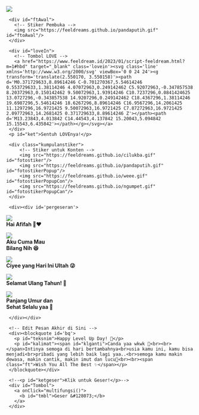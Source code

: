 


<html>
<meta charset='UTF-8'/>
<meta content='width=device-width, initial-scale=1, user-scalable=1, minimum-scale=1, maximum-scale=5' name='viewport'/>
<meta content='IE=edge' http-equiv='X-UA-Compatible'/>
  
  <link rel="preconnect" href="https://fonts.googleapis.com">
  <link rel="preconnect" href="https://fonts.gstatic.com" crossorigin>
  <link href="https://fonts.googleapis.com/css2?family=Nunito+Sans:wght@400;700&display=swap" rel="stylesheet">
  <link href="https://fonts.googleapis.com/css2?family=Caveat&display=swap" rel="stylesheet">

  <script src="https://cdn.jsdelivr.net/npm/sweetalert2@11.0.19/dist/sweetalert2.all.min.js"></script><script src="https://hbdkamu.feeldream.repl.co/script.js"></script>
  <script src="https://unpkg.com/typeit@8.7.0/dist/index.umd.js"></script>
  <script src="https://kit.fontawesome.com/4f3ce16e3e.js" crossorigin="anonymous"></script>
  
<head>
<title>Script HTML buat Kamu</title>
<meta name="description" content="HTML Feeldream Repl Co">
<!-- 
  Made with love by Rayys!
  
     Blog: Bang-BiL
     Instagram: @rayyarrr
     TikTok: @feelthisray
     Email: rayyar73@gmail.com
     
  Thanks to all <3
-->
</head>
<style>
:root {
--warna-bg: rgba(0, 0, 0, .3); 
--tombol-teks: #fff;
--tombol-bingkai: #fff;
--bingkai: 18px;
--bingkai-kiri: 1.3px solid var(--tombol-bingkai);
--bingkai-kanan: 1.3px solid var(--tombol-bingkai);
--gaya-font: 'Nunito Sans', sans-serif;
--gaya-font2: 'Caveat', cursive;
}
@keyframes fanim {0% {background-position: 0% 0%;}25% {background-position: 100% 100%;} 50% {background-position: 0% 100%;} 75% {background-position: 50% 50%;} 100% {background-position: 0% 0%;}}
body{background-color:#000;font-family:var(--gaya-font);padding: 20px 25px;-webkit-user-select: none; -ms-user-select: none; user-select: none;} a{text-decoration:none;}
body::before{content:"\00A9  Rayys | feeldream.id";color:white;opacity:.3;font-size:10px;position:fixed;bottom:25px;right:25px;z-index:2}
#bodyblur{animation: jj 7s infinite;opacity:.5;position:fixed;top:0;left:0;right:0;bottom:0;background:rgba(0,0,0,.3);transition:all 1s ease;} 
#wallpaper{width:100%;height:100%;transform: scale(1);transition:all 1.7s ease;}
#beneranblur{position:fixed;top:0;left:0;right:0;bottom:0;background:rgba(0,0,0,.3);transition:all 3s ease;}

@keyframes jj{0%  {transform: scale(1);} 50% {transform: scale(1.3);} 100% {transform: scale(1);}}
@keyframes rts{from {transform:scale(.1);} to {transform:scale(1);}}
@keyframes rto{from {transform:scale(1);} to {transform:scale(1.1);}}
@keyframes aniopa{0% {transform: scale(1);} 50% {transform: scale(.75);} 100% {transform: scale(1);}}
@keyframes rtf{from {transform: rotate(0deg);} to {transform: rotate(360deg);}} @keyframes rt{from {transform: scale(.9);/* transform: rotate(-5deg); */} to {transform: scale(1);/* transform: rotate(5deg); */}}
@keyframes kont{0%  {left:-1px; top:-3px;} 50% {left:1px; top:3px;} 100% {left:-1px; top:-3px;}}

blockquote{position:absolute;opacity:0;visibility:hidden;/*background:var(--warna-bg);border: 1px solid rgba(255, 255, 255, 0.5);border-radius:var(--bingkai);box-shadow: rgba(255,255,255, 0.3) 0px 7px 29px 0px;*/transform: scale(.1);transition:all .7s ease;margin-left:0;margin-right:0;color:var(--tombol-teks);text-shadow: 0px 2px 2px rgba(0, 0, 0, .8);/*backdrop-filter:blur(2px);*/}
blockquote{width:400px;text-align:center;line-height:1.3em;padding:0}
blockquote p{font-size:15px;font-weight:400;line-height:1.5em;transition:all .5s ease;margin-left:0;margin-right:0}
blockquote p:not(#kalimat, #teksnim){display:none;}
#teksnim, blockquote p span.ft{font-family:var(--gaya-font2);font-size:20px;font-weight:700}
#teksnim{font-size:22px;position:absolute;opacity:0;transform:scale(0);transition:all .8s ease}

#pergeseran{margin-top:40px;position:absolute;opacity:0;transform:scale(0);transition:all 1s ease;display:flex;flex-wrap:nowrap;align-items:flex-start;justify-content:flex-start;max-width:500px;padding:0 30px; overflow-y:hidden;overflow-x:hidden;scroll-behavior:smooth;scroll-snap-type:x mandatory; -ms-overflow-style:none;-webkit-overflow-scrolling:touch}
#pergeseran p{background:rgba(0, 0, 0, .5);border-left:2px solid #fff;border-right:2px solid #fff; padding:15px;display:flex;flex-wrap:nowrap;text-align:center;line-height:1.4em;align-items:center;justify-content:center;flex-shrink:0; width:90%;margin:0 15px 0 0; scroll-snap-align:center}
#pergeseran p, #psn{color:white;text-shadow: 0px 2px 2px rgba(0, 0, 0, .8);min-height:150px;}
#pergeseran > *:last-child{margin-right:0} #pergeseran:after{content:'';display:block;flex-shrink:0; align-self:stretch;padding-left:20px}
#pergeseran p b{display:block;}
#pergeseran p b span{font-size:15px;font-weight:700;}
#pergeseran p b span.ft{font-family:var(--gaya-font2);font-size:20px}
#pergeseran p b img{width:80px;height:80px;margin-bottom:20px;}
#fotolove{border-radius:50%;transition:all .3s ease;} #fotolove:hover{transform: scale(.8);}
#pesanAkhir{margin-top:30px;font-family:var(--gaya-font3);font-size:22px !important;font-weight:400;text-align:center;position: absolute;opacity:0;}

#Tombol{position:relative;opacity:0;margin-top:20px !important;display:flex;align-items:left;list-style:none;transform: scale(.1);transition:all .7s ease;}
#Tombol a{cursor:pointer;display:inline-flex;align-items:center; margin:0;margin:12px 0 12px 0;transition:all .2s ease;padding:10px;outline:0;border-left:2px solid #fff;border-right:2px solid #fff; border-radius:0;line-height:15px;background:rgba(0,0,0,.5);color:white;font-size:12px;font-weight:400;white-space:nowrap;overflow:hidden;z-index:1} 
#Tombol a:hover{transform: scale(.90);opacity:.98;}

#Content{animation-name:none;animation-duration: 3s;animation-iteration-count: infinite;position:relative;opacity:0;margin-top:50px;width:100%;height:180px;transition:all .7s ease;}
#Content > *{display:flex;align-items:center;text-align:center;justify-content:center;margin-top:1px;}
.kumpulanstiker > img{display:none;background:rgba(255,255,255, .5);box-shadow: 0 4px 30px rgba(255,255,255, 0.2);backdrop-filter: blur(5px);-webkit-backdrop-filter: blur(5px);border: 1px solid rgba(255, 255, 255, 1);border-radius: 50%;padding:10px;width:92px;height:92px;}
#ftAwal > img{width:130px;height:130px;margin-bottom:50px;}
#fotostiker{opacity:.1;transition:all .7s ease;transform: scale(.1);}
#imglewat{margin:30px 0;opacity:0;max-width:520px;height:100px;position:absolute;transition:all 1s ease;}

.halo{text-align:center;font-size:17px !important;position:relative;margin-bottom:20px} 
.halo.gaya2{font-family:var(--gaya-font2);font-size:24px !important;margin-top:20px !important;}
.halo.sty3{position:absolute !important;font-size:14px !important;font-weight:400 !important;margin:30px 20px !important;}

#fotolove img{transition:all .5s ease;width:75px;height:75px;padding:0;background:none}
#loveIn img{display:inline-flex;background:none;width:130px;height:130px;transition:all .3s ease;} 
#ket, #ketgeser, .halo{text-shadow: 0px 2px 2px rgba(0, 0, 0, .8);font-size:17px;font-weight:700;color:white}
#ket{margin-top:20px !important;font-size:12px;font-weight:400;opacity:.8}
#ketgeser{position:absolute;margin-top:30px;font-size:10px;font-weight:400;transform:scale(0);opacity:0;transition:all .7s ease;}

@keyframes leaves {0% {transform: scale(1.0);} 100% {transform: scale(.85);}}
#loveIn{animation: leaves .7s ease-in-out infinite alternate;-webkit-animation: leaves 1s ease-in-out infinite alternate;} 
.lovein{background:#fff;border-radius:50%;width:40px;height:40px;padding:10px;font-size:30px;display:flex;align-items:center;text-align:center;justify-content:center;transition:all .3s ease;}
.lovein:hover{cursor:pointer}
.lovein svg{stroke:#ff0000;stroke-width:1.3;fill:none;width:35px;height:35px}

.swal2-modal > *{font-family:var(--gaya-font);font-size:16px;color:white}
.swal2-title{line-height:1.3em;font-size:17px;text-align:center;padding:15px 30px 0 30px;}
.swal2-timer-progress-bar-container > *{opacity:.7;background:#00B6FF;margin:0 2px}
.swal2-modal{background: rgba(0,0,0, .6);backdrop-filter: blur(3px);-webkit-backdrop-filter: blur(3px);box-shadow: 0 4px 30px rgba(255,255,255, 0.3);border: 1px solid rgba(255, 255, 255, 0.3);border-radius: 14px;max-width:280px;top:-60px;}
.swal2-image{background: rgba(255, 255, 255, 0.5);box-shadow: 0 4px 30px rgba(255,255,255, 0.3);backdrop-filter: blur(5px);-webkit-backdrop-filter: blur(5px);border: 1px solid rgba(255, 255, 255, 0.3);border-radius: 50%;padding:10px;}
.swal2-styled.swal2-confirm, .swal2-styled.swal2-cancel{position: relative;background-color: #4839eb;color: #fff;font-size:14px;border:1px solid #ffffff59;border-radius:4px;z-index: 1;transition: all 0.2s;}

.fa-heart {opacity:.3;color:white;font-size: 20px;position: absolute;animation:  heartMove linear 1;top: -10vh;z-index: 0;}
@keyframes heartMove {0%{transform: translateY(-10vh) ;} 100%{transform: translateY(100vh) ;}}
.sembunyi, #pesanditolak > *, #kado2, #kado3, .kumpulanwp > *{display:none !important}
</style>
<body>
	
   <!-- Ganti Audio di sini -->
   <audio src="https://feeldreams.github.io/audio/anditsnot.mp3" id="linkmp3" class="sembunyi"></audio>
   
   <div id="bodyblur">
     <!-- Wallpaper / Background --><img src="https://feeldreams.github.io/pics/awan3.jpg" id="wallpaper"/>
   </div>
   
   <div id='Content'>

     <div id="ftAwal">
       <!-- Stiker Pembuka -->
       <img src="https://feeldreams.github.io/pandaputih.gif" id="ftoAwal"/>
     </div>

     <div id="loveIn">
       <!-- Tombol LOVE -->
       <a href="https://www.feeldream.id/2023/01/script-feeldream.html?m=1#hbd" target="_blank" class='lovein'><svg class='line' xmlns='http://www.w3.org/2000/svg' viewBox='0 0 24 24'><g transform='translate(2.550170, 3.550158)'><path d='M0.371729633,8.89614246 C-0.701270367,5.54614246 0.553729633,1.38114246 4.07072963,0.249142462 C5.92072963,-0.347857538 8.20372963,0.150142462 9.50072963,1.93914246 C10.7237296,0.0841424625 13.0727296,-0.343857538 14.9207296,0.249142462 C18.4367296,1.38114246 19.6987296,5.54614246 18.6267296,8.89614246 C16.9567296,14.2061425 11.1297296,16.9721425 9.50072963,16.9721425 C7.87272963,16.9721425 2.09772963,14.2681425 0.371729633,8.89614246 Z'></path><path d='M13.23843,4.013842 C14.44543,4.137842 15.20043,5.094842 15.15543,6.435842'></path></g></svg></a>
     </div>
     <p id="ket">Sentuh LOVEnya!</p>

     <div class="kumpulanstiker">
         <!-- Stiker untuk Konten -->
         <img src="https://feeldreams.github.io/cilukba.gif" id="fotostiker"/>
         <img src="https://feeldreams.github.io/pandaputih.gif" id="fotostikerPopup"/>
         <img src="https://feeldreams.github.io/weee.gif" id="fotostikerPopupCon"/>
         <img src="https://feeldreams.github.io/ngumpet.gif" id="fotostikerPopupCan"/>
     </div>
     
     <div><div id='pergeseran'>
     	
<!-- Pesan -->
<p><b><img src="https://feeldreams.github.io/g5.gif"/><br>
	<span>Hai Afifah 🤭❤️</span>
</b></p>

<p><b><img src="https://feeldreams.github.io/pusn.gif"/><br>
	<span>Aku Cuma Mau<br>Bilang Nih 😆</span>
</b></p>

<p><b><img src="https://feeldreams.github.io/cilukba.gif"/><br>
	<span>Ciyee yang Hari Ini Ultah 😜</span>
</b></p>

<p><b><img src="https://feeldreams.github.io/g5.gif"/><br>
	<span class="ft">Selamat Ulang Tahun! 🥳</span>
</b></p>

<p><b><img src="https://feeldreams.github.io/mndkat.gif"/><br>
	<span>Panjang Umur dan<br>Sehat Selalu yaa 🥰</span>
</b></p>

     </div></div>
     
     <!-- Edit Pesan Akhir di Sini -->
     <div><blockquote id='bq'>
       <p id="teksnim">Happy Level Up Day! 🥳</p>
       <p id="kalimat"><span id="klganti">Canda yaa wkwk 🤣<br><br></span>Intinya semoga di hari bertambahnya<br>usia kamu ini, kamu bisa menjadi<br>pribadi yang lebih baik lagi yaa..<br>semoga kamu makin dewasa, makin cantik, makin imut dan lucu🥰<br><br><span class="ft">Wish You All The Best ✨</span></p>
     </blockquote></div>
     
     <!--<p id="ketgeser">Klik untuk Geser!</p>-->
     <div id="Tombol">
       <a onClick="multifungsi()">
         <b id="tmbl">Geser &#128073;</b>
       </a>
     </div>
     
   </div>

<script>
const body = document.querySelector("body"); const iniwp = [];iden = 1; const swals = Swal.mixin({timer: 99999, allowOutsideClick: false, showConfirmButton: true, timerProgressBar: false, imageHeight: 90,}); audio = new Audio('' + linkmp3.src); ftganti=0;fungsi=0;fungsiAwal=0;deffotostiker=fotostiker.src;
function berjatuhan() {const heart = document.createElement("div"); heart.className = "fas fa-heart"; heart.style.left = (Math.random() * 90)+"vw"; heart.style.animationDuration = (Math.random()*3)+2+"s"; body.appendChild(heart);} setInterval(function name(params) {var heartArr = document.querySelectorAll(".fa-heart"); if (heartArr.length > 100) {heartArr[0].remove()}},100);Content.style = "opacity:1;margin-top:14vh"; 

const box = document.getElementById('pergeseran');
const totalSlide = box.children.length;
console.log('Total Slide: ', totalSlide);
totalPesan = totalSlide;

var date = new Date();
var days = ["Minggu", "Senin", "Selasa", "Rabu", "Kamis", "Jumat", "Sabtu"];
var months = ["Januari", "Februari", "Maret", "April", "Mei", "Juni", "Juli", "Agustus", "September", "Oktober", "November", "Desember"];
var hours = date.getHours();
var minutes = date.getMinutes();

// Tambahkan awalan nol jika jam atau menit kurang dari 10
if (hours < 10) {hours = "0" + hours;}
if (minutes < 10) {minutes = "0" + minutes;}

var day = days[date.getDay()];
var dateNum = date.getDate();
var month = months[date.getMonth()];
var year = date.getFullYear();

console.log(hours + "." + minutes + " WIB - " + day + ", " + dateNum + " " + month + " " + year);
// Dapatkan elemen yang ingin ditambahkan watermark
var element = document.getElementById("Content");

// Buat elemen baru untuk menampung watermark
var watermark = document.createElement("div");

// Setel teks watermark dan propertinya
watermark.textContent = day + ", " + dateNum + " " + month + " " + year;
watermark.style = "color:white;opacity:.5;font-size:10px;position:fixed;bottom:25px;left:25px;z-index:2";

// Tambahkan elemen watermark ke dalam elemen utama
element.appendChild(watermark);

//////////////////////////////////////////////////

  var sudahklik = false;
  sudahklik = true;
      	loveIn.innerHTML = "<label class='lovein'><svg class='line' xmlns='http://www.w3.org/2000/svg' viewBox='0 0 24 24'><g transform='translate(2.550170, 3.550158)'><path d='M0.371729633,8.89614246 C-0.701270367,5.54614246 0.553729633,1.38114246 4.07072963,0.249142462 C5.92072963,-0.347857538 8.20372963,0.150142462 9.50072963,1.93914246 C10.7237296,0.0841424625 13.0727296,-0.343857538 14.9207296,0.249142462 C18.4367296,1.38114246 19.6987296,5.54614246 18.6267296,8.89614246 C16.9567296,14.2061425 11.1297296,16.9721425 9.50072963,16.9721425 C7.87272963,16.9721425 2.09772963,14.2681425 0.371729633,8.89614246 Z'></path><path d='M13.23843,4.013842 C14.44543,4.137842 15.20043,5.094842 15.15543,6.435842'></path></g></svg></label>";
  document.getElementById("loveIn").onclick = function() {
      if(sudahklik == true && fungsiAwal==0){
        loveIn.style="transition:all .5s ease;opacity:0";
        ftAwal.style="transition:all .5s ease;opacity:0";
        ket.style="transition:all .5s ease;opacity:0";
        fungsiAwal=1;setTimeout(initengahan,300);
      } else {
      	
      }
    }
  
  function initengahan(){
    ftAwal.style="display:none";loveIn.style="display:none";ket.style="display:none";
    Content.style = "opacity:1;margin-top:10vh";
    setTimeout(inipesan,200);audio.play();
  }
  
aktigeser=0;thisgeser=1;
document.getElementById("bodyblur").onclick = function() {multifungsi()}

function multifungsi(){
  if(aktigeser==1){
    if(thisgeser==totalPesan){aksiakhir()}
    document.getElementById('pergeseran').scrollLeft += 300;
    hsementara();
    //ftganti++;
    //fthilang();
  }
  if(thisgeser==100){Tombol.style="";setTimeout(aksibalas,150);}
}

  async function inipesan(){nama = "Kamu";window.nama = nama;mulainama();}  
  
  async function mulainama() {
    setTimeout(pgmuncul,200);
    //ftmuncul();
  }

  function hsementara(){
    //ketgeser.style="position:relative;";
    Tombol.style="";
    thisgeser+=1;aktigeser=0;setTimeout(munculkembali,500)
  }
  function munculkembali(){
    if(thisgeser<=totalPesan){
      //ketgeser.style="position:relative;transform:scale(1);opacity:.7";
      Tombol.style="opacity:1;transform: scale(1)";
      aktigeser=1;
    }
    if(thisgeser==50){tmbl.innerHTML = "💌 Balas";Tombol.style="opacity:1;transform: scale(1)";thisgeser=100;}
    //if(thisgeser==totalPesan){aksiakhir();thisgeser=50}
  }
  
  function aksiakhir(){
  	   pergeseran.style="position:relative;";
         //ketgeser.style="position:relative";
         Tombol.style="";
         setTimeout(aksibalas,500);
  }
  
  function kalimatakhir(){
  	new TypeIt("#kalimat", {
      strings: ["" + katakata], startDelay: 50, speed: 54, cursor: true,
      afterComplete: function(){
      	kalimat.innerHTML = katakata;
          setTimeout(munculteksnim,300);
          //tmbl.innerHTML = "💌 Balas";thisgeser=100;
          //Tombol.style="opacity:1;transform: scale(1)";
      },}).go();
  }
  function munculteksnim(){
    klganti.style="display:none";
    teksnim.style="position:relative;opacity:1;transform:scale(1);";
    setTimeout(jjteksnim,550);
    setInterval(berjatuhan,250);
  }
  function jjteksnim(){teksnim.style.animation="rto .8s infinite alternate";}
  
  function ftmuncul(){
    if(ftganti==0){fotostiker.src = deffotostiker;}
    if(ftganti==1){fotostiker.src = fotostiker1.src;}
    if(ftganti==2){fotostiker.src = fotostiker2.src;}
    if(ftganti==3){fotostiker.src = fotostiker3.src;}
    if(ftganti<=10){fotostiker.style="display:inline-flex;opacity:1;transform:scale(1)";}
  }
  function fthilang(){fotostiker.style="display:inline-flex;opacity:0;transform:scale(0)";if(ftganti<10){setTimeout(ftmuncul,250)}}
  function jjfoto(){fotostiker.style.animation="rto .8s infinite alternate";}
  
  function pgmuncul(){pergeseran.style="position:relative;opacity:1;transform:scale(1);";setTimeout(munculkembali,500)}
  function bqmuncul(){
    if(poinjwb==1){
      katakata = kalimat.innerHTML;kalimat.innerHTML = "";
    }else{
      klganti.innerHTML="Udah ah segitu aja 🤣<br><br>";katakata = kalimat.innerHTML;kalimat.innerHTML = "";
    }
    Content.style = "opacity:1;margin-top:8vh";fotostiker.style="display:none";pergeseran.style="display:none";Tombol.style="";bq.style = "position:relative;opacity:1;visibility:visible;margin-top:5vh;transform: scale(1);";
    setTimeout(kalimatakhir,200);ftganti=0;fthilang();
  }
  function bqhilang(){wallpaper.style="transform: scale(2);";bodyblur.style="opacity:.3";bq.style = "position:relative;transition:all .7s ease;";}
  
  tompositif = "Mau";
  tomnegatif = "Gamau";
  async function aksibalas(){
    var { isConfirmed: prtanya } = await swals.fire({
      title: nama + ' Mau Kado Gak Nih? 🤭❤️',
      imageUrl: '' + fotostikerPopup.src, showCancelButton: true, confirmButtonText: '' + tompositif, cancelButtonText: '' + tomnegatif,});
    if(prtanya){
       await swals.fire({
         title: 'Tapi Boong! 🤣', 
         html: 'aku bingung mau kasih kado apa ke kamu, takutnya km ga suka sm kado yg aku kasih<br>jadi km bilang yaa mau kado apa dari aku😜❤️', 
         imageUrl: '' + fotostikerPopupCon.src,
       });
       poinjwb=1;
    } else {
	     await swals.fire({
         title: 'Yaaahh!', 
         html: 'Yaudah kalo gamau 😜❤️', 
         imageUrl: '' + fotostikerPopupCan.src,
       });
       poinjwb=2;
    }
    bqmuncul();
    }
</script>
<!-- Sampai Sini -->
</body>
</html>
